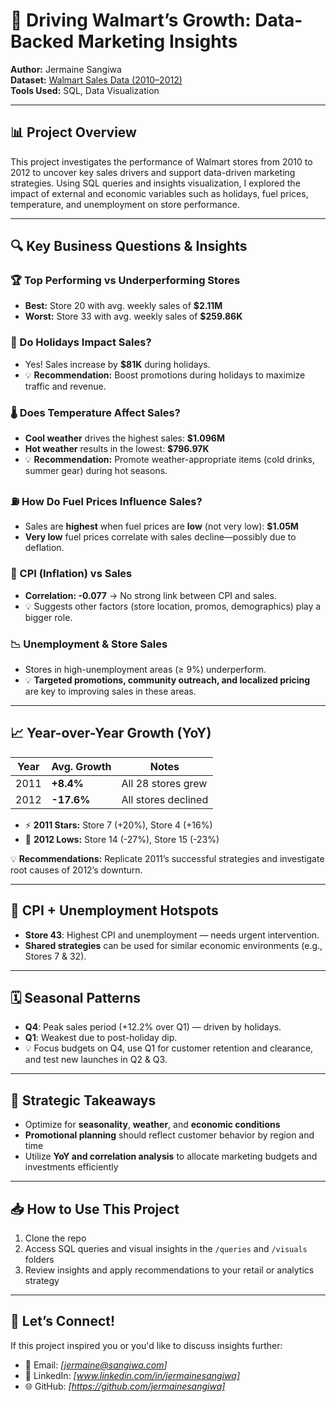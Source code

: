 # 🚀 Driving Walmart’s Growth: Data-Backed Marketing Insights

**Author:** Jermaine Sangiwa  
**Dataset:** [Walmart Sales Data (2010–2012)](https://www.kaggle.com/datasets/mikhail1681/walmart-sales)  
**Tools Used:** SQL, Data Visualization

---

## 📊 Project Overview

This project investigates the performance of Walmart stores from 2010 to 2012 to uncover key sales drivers and support data-driven marketing strategies. Using SQL queries and insights visualization, I explored the impact of external and economic variables such as holidays, fuel prices, temperature, and unemployment on store performance.

---

## 🔍 Key Business Questions & Insights

### 🏆 Top Performing vs Underperforming Stores
- **Best:** Store 20 with avg. weekly sales of **$2.11M**
- **Worst:** Store 33 with avg. weekly sales of **$259.86K**

### 🎉 Do Holidays Impact Sales?
- Yes! Sales increase by **$81K** during holidays.
- 💡 **Recommendation:** Boost promotions during holidays to maximize traffic and revenue.

### 🌡️ Does Temperature Affect Sales?
- **Cool weather** drives the highest sales: **$1.096M**
- **Hot weather** results in the lowest: **$796.97K**
- 💡 **Recommendation:** Promote weather-appropriate items (cold drinks, summer gear) during hot seasons.

### ⛽ How Do Fuel Prices Influence Sales?
- Sales are **highest** when fuel prices are **low** (not very low): **$1.05M**
- **Very low** fuel prices correlate with sales decline—possibly due to deflation.

### 💸 CPI (Inflation) vs Sales
- **Correlation: -0.077** → No strong link between CPI and sales.
- 💡 Suggests other factors (store location, promos, demographics) play a bigger role.

### 📉 Unemployment & Store Sales
- Stores in high-unemployment areas (≥ 9%) underperform.
- 💡 **Targeted promotions, community outreach, and localized pricing** are key to improving sales in these areas.

---

## 📈 Year-over-Year Growth (YoY)

| Year | Avg. Growth | Notes |
|------|-------------|-------|
| 2011 | **+8.4%**   | All 28 stores grew |
| 2012 | **-17.6%**  | All stores declined |

- ⚡ **2011 Stars:** Store 7 (+20%), Store 4 (+16%)
- 🚨 **2012 Lows:** Store 14 (-27%), Store 15 (-23%)

💡 **Recommendations:** Replicate 2011’s successful strategies and investigate root causes of 2012’s downturn.

---

## 🚨 CPI + Unemployment Hotspots
- **Store 43**: Highest CPI and unemployment — needs urgent intervention.
- **Shared strategies** can be used for similar economic environments (e.g., Stores 7 & 32).

---

## 🗓️ Seasonal Patterns
- **Q4**: Peak sales period (+12.2% over Q1) — driven by holidays.
- **Q1**: Weakest due to post-holiday dip.
- 💡 Focus budgets on Q4, use Q1 for customer retention and clearance, and test new launches in Q2 & Q3.

---

## 📌 Strategic Takeaways

- Optimize for **seasonality**, **weather**, and **economic conditions**
- **Promotional planning** should reflect customer behavior by region and time
- Utilize **YoY and correlation analysis** to allocate marketing budgets and investments efficiently

---

## 📥 How to Use This Project

1. Clone the repo
2. Access SQL queries and visual insights in the `/queries` and `/visuals` folders
3. Review insights and apply recommendations to your retail or analytics strategy

---

## 💬 Let’s Connect!

If this project inspired you or you'd like to discuss insights further:

- 📧 Email: *[jermaine@sangiwa.com]*
- 💼 LinkedIn: *[www.linkedin.com/in/jermainesangiwa]*
- 🌐 GitHub: *[https://github.com/jermainesangiwa]*

